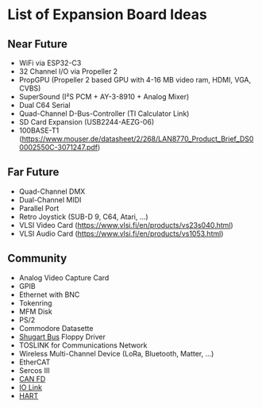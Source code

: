 # List of Expansion Board Ideas

## Near Future

- WiFi via ESP32-C3
- 32 Channel I/O via Propeller 2
- PropGPU (Propeller 2 based GPU with 4-16 MB video ram, HDMI, VGA, CVBS)
- SuperSound (I²S PCM + AY-3-8910 + Analog Mixer)
- Dual C64 Serial
- Quad-Channel D-Bus-Controller (TI Calculator Link)
- SD Card Expansion (USB2244-AEZG-06)
- 100BASE-T1 (https://www.mouser.de/datasheet/2/268/LAN8770_Product_Brief_DS00002550C-3071247.pdf)

## Far Future

- Quad-Channel DMX
- Dual-Channel MIDI
- Parallel Port
- Retro Joystick (SUB-D 9, C64, Atari, ...)
- VLSI Video Card (<https://www.vlsi.fi/en/products/vs23s040.html>)
- VLSI Audio Card (<https://www.vlsi.fi/en/products/vs1053.html>)

## Community

- Analog Video Capture Card
- GPIB
- Ethernet with BNC
- Tokenring
- MFM Disk
- PS/2
- Commodore Datasette
- [Shugart Bus](https://en.wikipedia.org/wiki/Floppy_disk_drive_interface) Floppy Driver
- TOSLINK for Communications Network
- Wireless Multi-Channel Device (LoRa, Bluetooth, Matter, ...)
- EtherCAT
- Sercos III
- [CAN FD](https://en.wikipedia.org/wiki/CAN_FD)
- [IO Link](https://en.wikipedia.org/wiki/IO-Link)
- [HART](https://en.wikipedia.org/wiki/Highway_Addressable_Remote_Transducer_Protocol)
